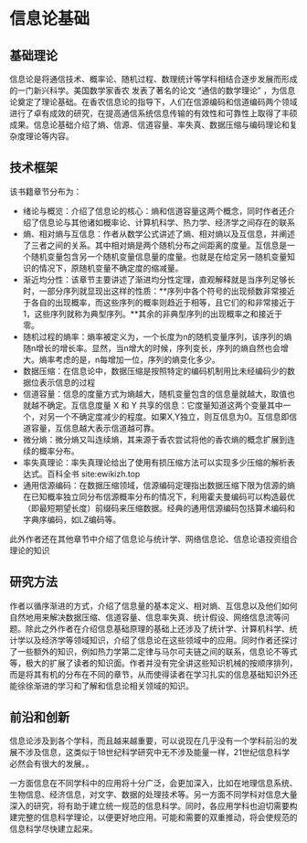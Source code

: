 # 信息论基础

## 基础理论

信息论是将通信技术、概率论、随机过程、数理统计等学科相结合逐步发展而形成的一门新兴科学。美国数学家香农 发表了著名的论文 “通信的数学理论” ，为信息论奠定了理论基础。在香农信息论的指导下，人们在信源编码和信道编码两个领域进行了卓有成效的研究，在提高通信系统信息传输的有效性和可靠性上取得了丰硕成果。信息论基础介绍了熵、信源、信道容量、率失真、数据压缩与编码理论和复杂度理论等内容。

## 技术框架

该书籍章节分布为：

- 绪论与概览：介绍了信息论的核心：熵和信道容量这两个概念，同时作者还介绍了信息论与其他诸如概率论、计算机科学、热力学、经济学之间存在的联系
- 熵、相对熵与互信息：作者从数学公式讲述了熵、相对熵以及互信息，并阐述了三者之间的关系。其中相对熵是两个随机分布之间距离的度量。互信息是一个随机变量包含另一个随机变量信息量的度量。也就是在给定另一随机变量知识的情况下，原随机变量不确定度的缩减量。
- 渐近均分性：该章节主要讲述了渐进均分性定理，直观解释就是当序列足够长时，一部分序列就显现出这样的性质：**序列中各个符号的出现频数非常接近于各自的出现概率，而这些序列的概率则趋近于相等，且它们的和非常接近于1，这些序列就称为典型序列。**其余的非典型序列的出现概率之和接近于零。
- 随机过程的熵率：熵率被定义为，一个长度为n的随机变量序列，该序列的熵随n增长的增长率。显然，当n增大的时候，序列变长，序列的熵自然也会增大。熵率考虑的是，n每增加一位，序列的熵变化多少。
- 数据压缩：在信息论中，数据压缩是按照特定的编码机制用比未经编码少的数据位表示信息的过程
- 信道容量：信息的度量方式为熵越大，随机变量包含的信息量就越大，取值也就越不确定。互信息度量 X 和 Y 共享的信息：它度量知道这两个变量其中一个，对另一个不确定度减少的程度。如果X,Y独立，则互信息为0。互信息即信道容量，互信息越大表示信道越可靠。
- 微分熵：微分熵又叫连续熵，其来源于香农尝试将他的香农熵的概念扩展到连续的概率分布。
- 率失真理论：率失真理论给出了使用有损压缩方法可以实现多少压缩的解析表达式。百科全书  site:ewikizh.top
- 通用信源编码：在数据压缩领域，信源编码定理指出数据压缩下限为信源的熵在已知概率独立同分布信源概率分布的情况下，利用霍夫曼编码可以构造最优（即最短期望长度）前缀码来压缩数据。经典的通用信源编码包括算术编码和字典序编码，如LZ编码等。

此外作者还在其他章节中介绍了信息论与统计学、网络信息论、信息论语投资组合理论的知识

## 研究方法

作者以循序渐进的方式，介绍了信息量的基本定义、相对熵、互信息以及他们如何自然地用来解决数据压缩、信道容量、信息率失真、统计假设、网络信息流等问题。除此之外作者在介绍信息基础原理的基础上还涉及了统计学、计算机科学、统计学以及经济学等领域知识，介绍了信息论在这些领域中的应用。同时作者还探讨了一些额外的知识，例如热力学第二定律与马尔可夫链之间的联系，信息论不等式等，极大的扩展了读者的知识面。作者并没有完全讲这些知识机械的按顺序排列，而是将其有机的分布在不同的章节，从而使得读者在学习扎实的信息基础知识外还能徐徐渐进的学习和了解和信息论相关领域的知识。

## 前沿和创新

信息论涉及到各个学科，而且越来越重要，可以说现在几乎没有一个学科前沿的发展不涉及信息，这类似于18世纪科学研究中无不涉及能量一样，21世纪信息科学必然会有很大的发展。。

一方面信息在不同学科中的应用将十分广泛，会更加深入，比如在地理信息系统、生物信息、经济信息，对文字、数据的处理技术等。另一方面不同学科对信息大量深入的研究，将有助于建立统一规范的信息科学。同时，各应用学科也迫切需要构建完整的信息科学理论，以便更好地应用。可能和需要的双重推动，将会使规范的信息科学尽快建立起来。